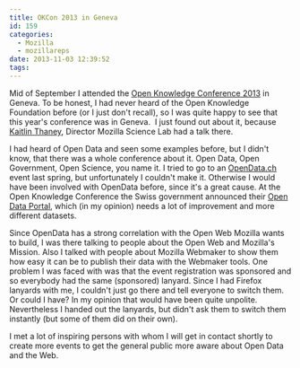 ```yaml
---
title: OKCon 2013 in Geneva
id: 159
categories:
  - Mozilla
  - mozillareps
date: 2013-11-03 12:39:52
tags:
---
```


Mid of September I attended the [Open Knowledge Conference 2013](http://okcon.org/) in Geneva. To be honest, I had never heard of the Open Knowledge Foundation before (or I just don't recall), so I was quite happy to see that this year's conference was in Geneva.  I just found out about it, because [Kaitlin Thaney](https://mozillians.org/en-US/u/kaythaney/), Director Mozilla Science Lab had a talk there.

I had heard of Open Data and seen some examples before, but I didn't know, that there was a whole conference about it. Open Data, Open Government, Open Science, you name it. I tried to go to an [OpenData.ch](http://opendata.ch/) event last spring, but unfortunately I couldn't make it. Otherwise I would have been involved with OpenData before, since it's a great cause. At the Open Knowledge Conference the Swiss government announced their [Open Data Portal](http://opendata.admin.ch/), which (in my opinion) needs a lot of improvement and more different datasets.

Since OpenData has a strong correlation with the Open Web Mozilla wants to build, I was there talking to people about the Open Web and Mozilla's Mission. Also I talked with people about Mozilla Webmaker to show them how easy it can be to publish their data with the Webmaker tools. One problem I was faced with was that the event registration was sponsored and so everybody had the same (sponsored) lanyard. Since I had Firefox lanyards with me, I couldn't just go there and tell everyone to switch them. Or could I have? In my opinion that would have been quite unpolite. Nevertheless I handed out the lanyards, but didn't ask them to switch them instantly (but some of them did on their own).

I met a lot of inspiring persons with whom I will get in contact shortly to create more events to get the general public more aware about Open Data and the Web.